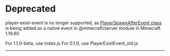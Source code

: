 # Deprecated

player-exist-event is no longer supported, as [PlayerSpawnAfterEvent class](https://learn.microsoft.com/en-us/minecraft/creator/scriptapi/minecraft/server/PlayerSpawnEvent) is being added as a native event in @minecraft/server module in Minecraft 1.19.60

For 1.1.0-beta, use index.js
For 0.1.0, use PlayerExistEvent_old.js

---
